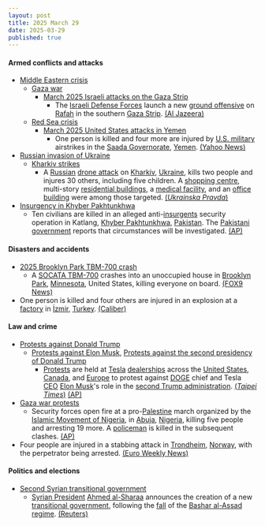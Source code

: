 ```yaml
---
layout: post
title: 2025 March 29
date: 2025-03-29
published: true
---
```



#### Armed conflicts and attacks

* [Middle Eastern crisis](https://en.wikipedia.org/wiki/Middle_Eastern_crisis_%282023%E2%80%93present%29 "Middle Eastern crisis (2023–present)")
  * [Gaza war](https://en.wikipedia.org/wiki/Gaza_war "Gaza war")
    * [March 2025 Israeli attacks on the Gaza Strip](https://en.wikipedia.org/wiki/March_2025_Israeli_attacks_on_the_Gaza_Strip "March 2025 Israeli attacks on the Gaza Strip")
      * The [Israeli Defense Forces](https://en.wikipedia.org/wiki/Israel_Defense_Forces "Israel Defense Forces") launch a new [ground offensive](https://en.wikipedia.org/wiki/Offensive_%28military%29 "Offensive (military)") on [Rafah](https://en.wikipedia.org/wiki/Rafah "Rafah") in the southern [Gaza Strip](https://en.wikipedia.org/wiki/Gaza_Strip "Gaza Strip"). [(Al Jazeera)](https://www.aljazeera.com/news/liveblog/2025/3/29/live-israel-kills-almost-900-since-breaking-gaza-ceasefire-ministry)
  * [Red Sea crisis](https://en.wikipedia.org/wiki/Red_Sea_crisis "Red Sea crisis")
    * [March 2025 United States attacks in Yemen](https://en.wikipedia.org/wiki/March_2025_United_States_attacks_in_Yemen "March 2025 United States attacks in Yemen")
      * One person is killed and four more are injured by [U.S. military](https://en.wikipedia.org/wiki/U.S._military "U.S. military") airstrikes in the [Saada Governorate](https://en.wikipedia.org/wiki/Saada_Governorate "Saada Governorate"), [Yemen](https://en.wikipedia.org/wiki/Yemen "Yemen"). [(Yahoo News)](https://www.yahoo.com/news/us-strikes-against-houthi-rebels-033551620.html)
* [Russian invasion of Ukraine](https://en.wikipedia.org/wiki/Russian_invasion_of_Ukraine "Russian invasion of Ukraine")
  * [Kharkiv strikes](https://en.wikipedia.org/wiki/Kharkiv_strikes_%282022%E2%80%93present%29 "Kharkiv strikes (2022–present)")
    * A [Russian](https://en.wikipedia.org/wiki/Russian_Armed_Forces "Russian Armed Forces") [drone attack](https://en.wikipedia.org/wiki/Drone_warfare "Drone warfare") on [Kharkiv](https://en.wikipedia.org/wiki/Kharkiv "Kharkiv"), [Ukraine](https://en.wikipedia.org/wiki/Ukraine "Ukraine"), kills two people and injures 30 others, including five children. A [shopping centre](https://en.wikipedia.org/wiki/Shopping_centre "Shopping centre"), multi-story [residential buildings](https://en.wikipedia.org/wiki/Residential_building "Residential building"), a [medical facility](https://en.wikipedia.org/wiki/Medical_facility "Medical facility"), and an [office building](https://en.wikipedia.org/wiki/Office_building "Office building") were among those targeted. [(*Ukrainska Pravda*)](https://www.pravda.com.ua/eng/news/2025/03/29/7505159/)
* [Insurgency in Khyber Pakhtunkhwa](https://en.wikipedia.org/wiki/Insurgency_in_Khyber_Pakhtunkhwa "Insurgency in Khyber Pakhtunkhwa")
  * Ten civilians are killed in an alleged anti-[insurgents](https://en.wikipedia.org/wiki/Insurgents "Insurgents") security operation in Katlang, [Khyber Pakhtunkhwa](https://en.wikipedia.org/wiki/Khyber_Pakhtunkhwa "Khyber Pakhtunkhwa"), [Pakistan](https://en.wikipedia.org/wiki/Pakistan "Pakistan"). The [Pakistani government](https://en.wikipedia.org/wiki/Pakistani_government "Pakistani government") reports that circumstances will be investigated. [(AP)](https://apnews.com/article/pakistan-northwest-civilian-deaths-30ee85c469cdf5b0392deaa120eaffdb)

#### Disasters and accidents

* [2025 Brooklyn Park TBM-700 crash](https://en.wikipedia.org/wiki/2025_Brooklyn_Park_TBM-700_crash "2025 Brooklyn Park TBM-700 crash")
  * A [SOCATA TBM-700](https://en.wikipedia.org/wiki/SOCATA_TBM "SOCATA TBM") crashes into an unoccupied house in [Brooklyn Park](https://en.wikipedia.org/wiki/Brooklyn_Park%2C_Minnesota "Brooklyn Park, Minnesota"), [Minnesota](https://en.wikipedia.org/wiki/Minnesota "Minnesota"), United States, killing everyone on board. [(FOX9 News)](https://www.fox9.com/news/plane-crashes-brooklyn-park-house-engulfed-flames)
* One person is killed and four others are injured in an explosion at a [factory](https://en.wikipedia.org/wiki/Factory "Factory") in [İzmir](https://en.wikipedia.org/wiki/%C4%B0zmir "İzmir"), [Turkey](https://en.wikipedia.org/wiki/Turkey "Turkey"). [(Caliber)](https://caliber.az/en/post/explosion-at-factory-in-turkiye-s-izmir-claims-one-life-four-injured)

#### Law and crime

* [Protests against Donald Trump](https://en.wikipedia.org/wiki/Protests_against_Donald_Trump "Protests against Donald Trump")
  * [Protests against Elon Musk](https://en.wikipedia.org/wiki/Protests_against_Elon_Musk "Protests against Elon Musk"), [Protests against the second presidency of Donald Trump](https://en.wikipedia.org/wiki/Protests_against_the_second_presidency_of_Donald_Trump "Protests against the second presidency of Donald Trump")
    * [Protests](https://en.wikipedia.org/wiki/Tesla_Takedown "Tesla Takedown") are held at [Tesla](https://en.wikipedia.org/wiki/Tesla%2C_Inc. "Tesla, Inc.") [dealerships](https://en.wikipedia.org/wiki/Car_dealership "Car dealership") across the [United States](https://en.wikipedia.org/wiki/United_States "United States"), [Canada](https://en.wikipedia.org/wiki/Canada "Canada"), and [Europe](https://en.wikipedia.org/wiki/Europe "Europe") to protest against [DOGE](https://en.wikipedia.org/wiki/Department_of_Government_Efficiency "Department of Government Efficiency") chief and Tesla [CEO](https://en.wikipedia.org/wiki/Chief_executive_officer "Chief executive officer") [Elon Musk](https://en.wikipedia.org/wiki/Elon_Musk "Elon Musk")'s role in the [second Trump administration](https://en.wikipedia.org/wiki/Second_Trump_administration "Second Trump administration"). [(*Taipei Times*)](https://www.taipeitimes.com/News/biz/archives/2025/03/31/2003834327) [(AP)](https://apnews.com/article/elon-musk-tesla-doge-protests-a07cb5f20d65d0fb4dcb3547e2b7879c)
* [Gaza war protests](https://en.wikipedia.org/wiki/Gaza_war_protests "Gaza war protests")
  * Security forces open fire at a pro-[Palestine](https://en.wikipedia.org/wiki/Palestine "Palestine") march organized by the [Islamic Movement of Nigeria](https://en.wikipedia.org/wiki/Islamic_Movement_%28Nigeria%29 "Islamic Movement (Nigeria)"), in [Abuja](https://en.wikipedia.org/wiki/Abuja "Abuja"), [Nigeria](https://en.wikipedia.org/wiki/Nigeria "Nigeria"), killing five people and arresting 19 more. A [policeman](https://en.wikipedia.org/wiki/Nigeria_Police_Force "Nigeria Police Force") is killed in the subsequent clashes. [(AP)](https://apnews.com/article/nigeria-police-muslim-group-clash-palestinians-c170559c98687b7f4a73a391e7dd73a8)
* Four people are injured in a stabbing attack in [Trondheim](https://en.wikipedia.org/wiki/Trondheim "Trondheim"), [Norway](https://en.wikipedia.org/wiki/Norway "Norway"), with the perpetrator being arrested. [(Euro Weekly News)](https://euroweeklynews.com/2025/03/29/norway-in-shock-after-brutal-stabbing-in-trondheim-leaves-four-injured/)

#### Politics and elections

* [Second Syrian transitional government](https://en.wikipedia.org/wiki/Second_Syrian_transitional_government "Second Syrian transitional government")
  * [Syrian President](https://en.wikipedia.org/wiki/President_of_Syria "President of Syria") [Ahmed al-Sharaa](https://en.wikipedia.org/wiki/Ahmed_al-Sharaa "Ahmed al-Sharaa") announces the creation of a new [transitional government](https://en.wikipedia.org/wiki/Provisional_government "Provisional government"), following the [fall](https://en.wikipedia.org/wiki/Fall_of_the_Assad_regime "Fall of the Assad regime") of the [Bashar al-Assad](https://en.wikipedia.org/wiki/Bashar_al-Assad "Bashar al-Assad") [regime](https://en.wikipedia.org/wiki/Ba%27athist_Syria "Ba'athist Syria"). [(Reuters)](https://www.reuters.com/world/middle-east/syrias-president-al-sharaa-forms-new-transitional-government-2025-03-29/)
